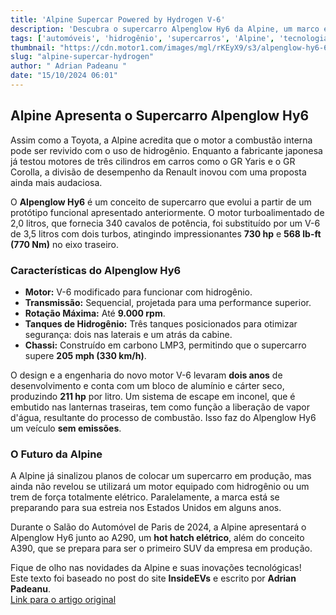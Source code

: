 ```yaml
---
title: 'Alpine Supercar Powered by Hydrogen V-6'
description: 'Descubra o supercarro Alpenglow Hy6 da Alpine, um marco em sustentabilidade e performance!'
tags: ['automóveis', 'hidrogênio', 'supercarros', 'Alpine', 'tecnologia']
thumbnail: "https://cdn.motor1.com/images/mgl/rKEyX9/s3/alpenglow-hy6-6.jpg"
slug: "alpine-supercar-hydrogen"
author: " Adrian Padeanu "
date: "15/10/2024 06:01"
---
```


## Alpine Apresenta o Supercarro Alpenglow Hy6

Assim como a Toyota, a Alpine acredita que o motor a combustão interna pode ser revivido com o uso de hidrogênio. Enquanto a fabricante japonesa já testou motores de três cilindros em carros como o GR Yaris e o GR Corolla, a divisão de desempenho da Renault inovou com uma proposta ainda mais audaciosa.

O **Alpenglow Hy6** é um conceito de supercarro que evolui a partir de um protótipo funcional apresentado anteriormente. O motor turboalimentado de 2,0 litros, que fornecia 340 cavalos de potência, foi substituído por um V-6 de 3,5 litros com dois turbos, atingindo impressionantes **730 hp** e **568 lb-ft (770 Nm)** no eixo traseiro.

### Características do Alpenglow Hy6
- **Motor:** V-6 modificado para funcionar com hidrogênio.
- **Transmissão:** Sequencial, projetada para uma performance superior.
- **Rotação Máxima:** Até **9.000 rpm**.
- **Tanques de Hidrogênio:** Três tanques posicionados para otimizar segurança: dois nas laterais e um atrás da cabine.
- **Chassi:** Construído em carbono LMP3, permitindo que o supercarro supere **205 mph (330 km/h)**.

O design e a engenharia do novo motor V-6 levaram **dois anos** de desenvolvimento e conta com um bloco de alumínio e cárter seco, produzindo **211 hp** por litro. Um sistema de escape em inconel, que é embutido nas lanternas traseiras, tem como função a liberação de vapor d'água, resultante do processo de combustão. Isso faz do Alpenglow Hy6 um veículo **sem emissões**.

### O Futuro da Alpine
A Alpine já sinalizou planos de colocar um supercarro em produção, mas ainda não revelou se utilizará um motor equipado com hidrogênio ou um trem de força totalmente elétrico. Paralelamente, a marca está se preparando para sua estreia nos Estados Unidos em alguns anos.

Durante o Salão do Automóvel de Paris de 2024, a Alpine apresentará o Alpenglow Hy6 junto ao A290, um **hot hatch elétrico**, além do conceito A390, que se prepara para ser o primeiro SUV da empresa em produção.

Fique de olho nas novidades da Alpine e suas inovações tecnológicas!  
Este texto foi baseado no post do site **InsideEVs** e escrito por **Adrian Padeanu**.  
[Link para o artigo original](https://insideevs.com/news/737308/alpine-supercar-hydrogen/)